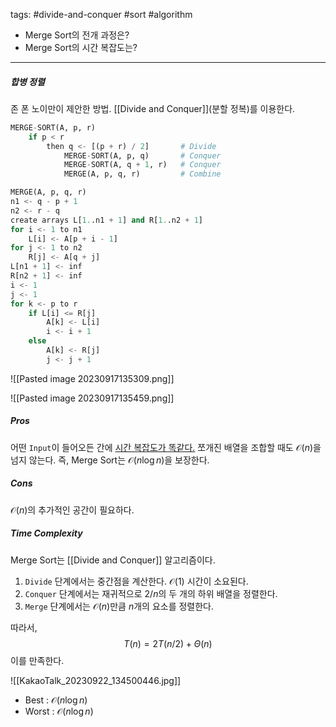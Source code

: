 tags: #divide-and-conquer #sort #algorithm 

- Merge Sort의 전개 과정은?
- Merge Sort의 시간 복잡도는?

---

##### 합병 정렬
존 폰 노이만이 제안한 방법. [[Divide and Conquer]](분할 정복)를 이용한다.

```Python
MERGE-SORT(A, p, r)
	if p < r
		then q <- [(p + r) / 2]       # Divide
			MERGE-SORT(A, p, q)       # Conquer
			MERGE-SORT(A, q + 1, r)   # Conquer
			MERGE(A, p, q, r)         # Combine
```

```PYTHON
MERGE(A, p, q, r)
n1 <- q - p + 1
n2 <- r - q
create arrays L[1..n1 + 1] and R[1..n2 + 1]
for i <- 1 to n1
	L[i] <- A[p + i - 1]
for j <- 1 to n2
	R[j] <- A[q + j]
L[n1 + 1] <- inf
R[n2 + 1] <- inf
i <- 1
j <- 1
for k <- p to r
	if L[i] <= R[j]
		A[k] <- L[i]
		i <- i + 1
	else 
		A[k] <- R[j]
		j <- j + 1
```

![[Pasted image 20230917135309.png]]


![[Pasted image 20230917135459.png]]

##### Pros
어떤 `Input`이 들어오든 간에 <u>시간 복잡도가 똑같다.</u> 쪼개진 배열을 조합할 때도 $\mathcal{O}(n)$을 넘지 않는다. 즉, Merge Sort는 $\mathcal{O}(n\log n)$을 보장한다.

##### Cons
$\mathcal{O}(n)$의 추가적인 공간이 필요하다.

##### Time Complexity
Merge Sort는 [[Divide and Conquer]] 알고리즘이다.
1. `Divide` 단계에서는 중간점을 계산한다. $\mathcal{O}(1)$ 시간이 소요된다.
2. `Conquer` 단계에서는 재귀적으로 $2/n$의 두 개의 하위 배열을 정렬한다.
3. `Merge` 단계에서는 $\mathcal{O}(n)$만큼 $n$개의 요소를 정렬한다. 

따라서,
$$ T(n)=2T(n/2)+\Theta(n)$$
이를 만족한다.

![[KakaoTalk_20230922_134500446.jpg]]
* Best : $\mathcal{O}(n\log n)$
* Worst : $\mathcal{O}(n\log n)$